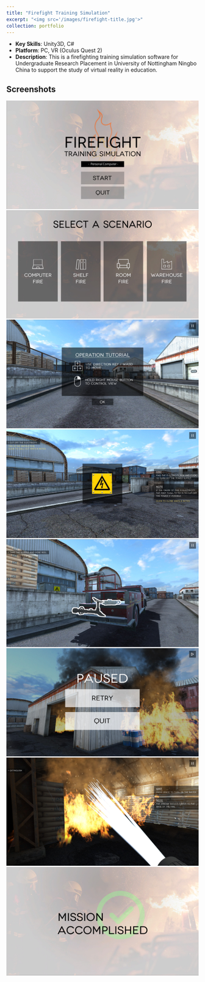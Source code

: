 ```yaml
---
title: "Firefight Training Simulation"
excerpt: "<img src='/images/firefight-title.jpg'>"
collection: portfolio
---
```

- **Key Skills**: Unity3D, C#
- **Platform**: PC, VR (Oculus Quest 2)
- **Description**: This is a firefighting training simulation software for Undergraduate Research Placement in University of Nottingham Ningbo China to support the study of virtual reality in education.

## Screenshots
<img src='/images/firefight-title.jpg'>
<img src='/images/firefight-selection.jpg'>
<img src='/images/firefight-tutorial.jpg'>
<img src='/images/firefight-task1.jpg'>
<img src='/images/firefight-task2.jpg'>
<img src='/images/firefight-pause.jpg'>
<img src='/images/firefight-extinguish.jpg'>
<img src='/images/firefight-end.jpg'>
